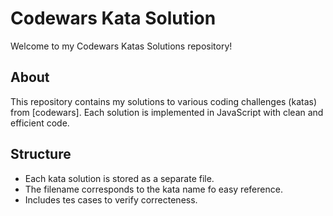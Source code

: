 #  Codewars Kata Solution 
Welcome to my Codewars Katas Solutions repository!

##  About
This repository contains my solutions to various coding challenges (katas) from [codewars]. Each solution is implemented in JavaScript with  clean and efficient code.

## Structure 

- Each kata solution is stored as a separate file.
- The filename corresponds to the kata name fo easy reference.
- Includes tes cases to verify correcteness.


